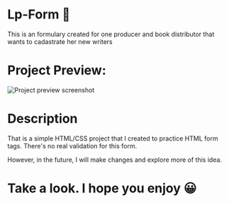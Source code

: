 # Lp-Form 🌹
This is an formulary created for one producer and book distributor that wants to cadastrate her new writers

# Project Preview:
![Project preview screenshot](assets/img/screenshot)

# Description 
That is a simple HTML/CSS project that I created to practice HTML form tags. There's no real validation for this form.

However, in the future, I will make changes and explore more of this idea.

# Take a look. I hope you enjoy 😀
 
